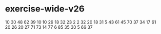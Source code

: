 # exercise-wide-v26
10
30
48
62
39
10
10
29
18
32
23
2
2
32
20
18
31
5
43
61
45
70
37
34
17
61
20
26
20
27
71
73
14
77
6
85
35
30
5
66
37
